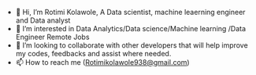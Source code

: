 - 👋 Hi, I’m Rotimi Kolawole, A Data scientist, machine leaerning engineer and Data analyst
- 👀 I’m interested in Data Analytics/Data science/Machine learning /Data Engineer Remote Jobs
- 💞️ I’m looking to collaborate with other developers that will help improve my codes, feedbacks and assist where needed.
- 📫 How to reach me (Rotimikolawole938@gmail.com)

<!---
Kolawoler/Kolawoler is a ✨ special ✨ repository because its `README.md` (this file) appears on your GitHub profile.
You can click the Preview link to take a look at your changes.
--->
